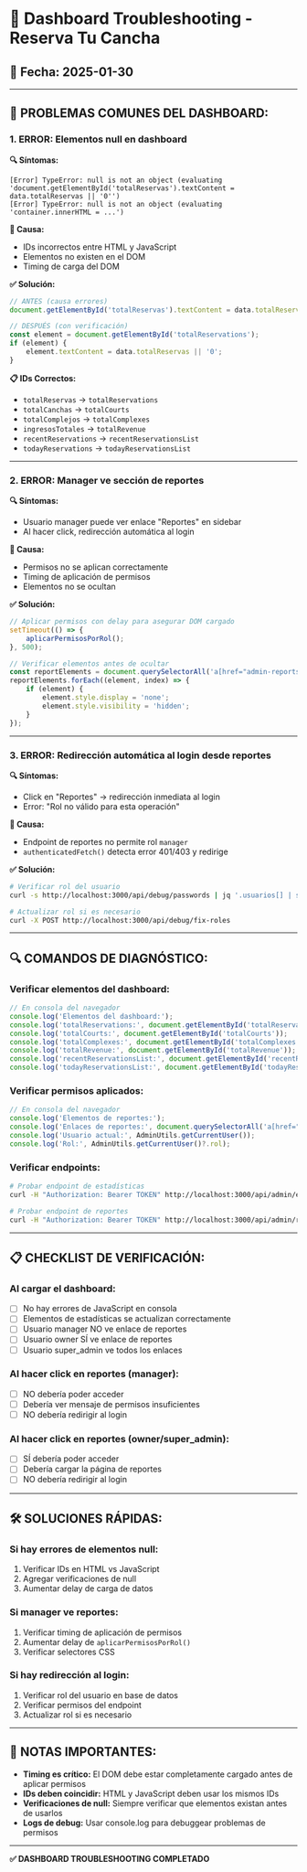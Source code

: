 # 🔧 Dashboard Troubleshooting - Reserva Tu Cancha

## 📅 Fecha: 2025-01-30

---

## 🚨 **PROBLEMAS COMUNES DEL DASHBOARD:**

### **1. ERROR: Elementos null en dashboard**
**🔍 Síntomas:**
```
[Error] TypeError: null is not an object (evaluating 'document.getElementById('totalReservas').textContent = data.totalReservas || '0'')
[Error] TypeError: null is not an object (evaluating 'container.innerHTML = ...')
```

**🔧 Causa:**
- IDs incorrectos entre HTML y JavaScript
- Elementos no existen en el DOM
- Timing de carga del DOM

**✅ Solución:**
```javascript
// ANTES (causa errores)
document.getElementById('totalReservas').textContent = data.totalReservas;

// DESPUÉS (con verificación)
const element = document.getElementById('totalReservations');
if (element) {
    element.textContent = data.totalReservas || '0';
}
```

**📋 IDs Correctos:**
- `totalReservas` → `totalReservations`
- `totalCanchas` → `totalCourts`
- `totalComplejos` → `totalComplexes`
- `ingresosTotales` → `totalRevenue`
- `recentReservations` → `recentReservationsList`
- `todayReservations` → `todayReservationsList`

---

### **2. ERROR: Manager ve sección de reportes**
**🔍 Síntomas:**
- Usuario manager puede ver enlace "Reportes" en sidebar
- Al hacer click, redirección automática al login

**🔧 Causa:**
- Permisos no se aplican correctamente
- Timing de aplicación de permisos
- Elementos no se ocultan

**✅ Solución:**
```javascript
// Aplicar permisos con delay para asegurar DOM cargado
setTimeout(() => {
    aplicarPermisosPorRol();
}, 500);

// Verificar elementos antes de ocultar
const reportElements = document.querySelectorAll('a[href="admin-reports.html"]');
reportElements.forEach((element, index) => {
    if (element) {
        element.style.display = 'none';
        element.style.visibility = 'hidden';
    }
});
```

---

### **3. ERROR: Redirección automática al login desde reportes**
**🔍 Síntomas:**
- Click en "Reportes" → redirección inmediata al login
- Error: "Rol no válido para esta operación"

**🔧 Causa:**
- Endpoint de reportes no permite rol `manager`
- `authenticatedFetch()` detecta error 401/403 y redirige

**✅ Solución:**
```bash
# Verificar rol del usuario
curl -s http://localhost:3000/api/debug/passwords | jq '.usuarios[] | select(.email == "EMAIL") | {email, rol}'

# Actualizar rol si es necesario
curl -X POST http://localhost:3000/api/debug/fix-roles
```

---

## 🔍 **COMANDOS DE DIAGNÓSTICO:**

### **Verificar elementos del dashboard:**
```javascript
// En consola del navegador
console.log('Elementos del dashboard:');
console.log('totalReservations:', document.getElementById('totalReservations'));
console.log('totalCourts:', document.getElementById('totalCourts'));
console.log('totalComplexes:', document.getElementById('totalComplexes'));
console.log('totalRevenue:', document.getElementById('totalRevenue'));
console.log('recentReservationsList:', document.getElementById('recentReservationsList'));
console.log('todayReservationsList:', document.getElementById('todayReservationsList'));
```

### **Verificar permisos aplicados:**
```javascript
// En consola del navegador
console.log('Elementos de reportes:');
console.log('Enlaces de reportes:', document.querySelectorAll('a[href="admin-reports.html"]'));
console.log('Usuario actual:', AdminUtils.getCurrentUser());
console.log('Rol:', AdminUtils.getCurrentUser()?.rol);
```

### **Verificar endpoints:**
```bash
# Probar endpoint de estadísticas
curl -H "Authorization: Bearer TOKEN" http://localhost:3000/api/admin/estadisticas

# Probar endpoint de reportes
curl -H "Authorization: Bearer TOKEN" http://localhost:3000/api/admin/reports
```

---

## 📋 **CHECKLIST DE VERIFICACIÓN:**

### **Al cargar el dashboard:**
- [ ] No hay errores de JavaScript en consola
- [ ] Elementos de estadísticas se actualizan correctamente
- [ ] Usuario manager NO ve enlace de reportes
- [ ] Usuario owner SÍ ve enlace de reportes
- [ ] Usuario super_admin ve todos los enlaces

### **Al hacer click en reportes (manager):**
- [ ] NO debería poder acceder
- [ ] Debería ver mensaje de permisos insuficientes
- [ ] NO debería redirigir al login

### **Al hacer click en reportes (owner/super_admin):**
- [ ] SÍ debería poder acceder
- [ ] Debería cargar la página de reportes
- [ ] NO debería redirigir al login

---

## 🛠️ **SOLUCIONES RÁPIDAS:**

### **Si hay errores de elementos null:**
1. Verificar IDs en HTML vs JavaScript
2. Agregar verificaciones de null
3. Aumentar delay de carga de datos

### **Si manager ve reportes:**
1. Verificar timing de aplicación de permisos
2. Aumentar delay de `aplicarPermisosPorRol()`
3. Verificar selectores CSS

### **Si hay redirección al login:**
1. Verificar rol del usuario en base de datos
2. Verificar permisos del endpoint
3. Actualizar rol si es necesario

---

## 📝 **NOTAS IMPORTANTES:**

- **Timing es crítico:** El DOM debe estar completamente cargado antes de aplicar permisos
- **IDs deben coincidir:** HTML y JavaScript deben usar los mismos IDs
- **Verificaciones de null:** Siempre verificar que elementos existan antes de usarlos
- **Logs de debug:** Usar console.log para debuggear problemas de permisos

---

**✅ DASHBOARD TROUBLESHOOTING COMPLETADO**
